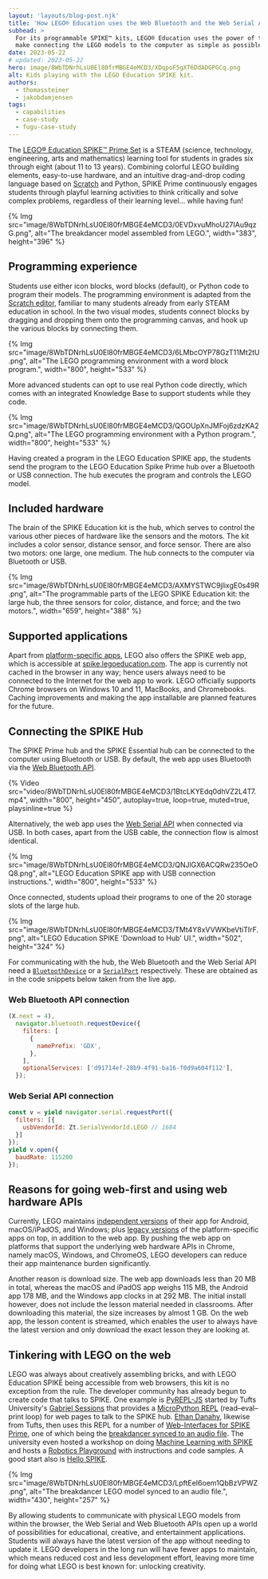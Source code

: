 ```yaml
---
layout: 'layouts/blog-post.njk'
title: 'How LEGO® Education uses the Web Bluetooth and the Web Serial APIs'
subhead: >
  For its programmable SPIKE™ kits, LEGO® Education uses the power of the web to
  make connecting the LEGO models to the computer as simple as possible.
date: 2023-05-22
# updated: 2023-05-22
hero: image/8WbTDNrhLsU0El80frMBGE4eMCD3/XDqpoF5gXT6DdADGPGCq.png
alt: Kids playing with the LEGO Education SPIKE kit.
authors:
  - thomassteiner
  - jakobdamjensen
tags:
  - capabilities
  - case-study
  - fugu-case-study
---
```


The
[LEGO® Education SPIKE™ Prime Set](https://education.lego.com/en-us/products/lego-education-spike-prime-set/45678#spike%E2%84%A2-prime)
is a STEAM (science, technology, engineering, arts and mathematics) learning
tool for students in grades six through eight (about 11 to 13 years). Combining colorful LEGO building elements,
easy-to-use hardware, and an intuitive drag-and-drop coding language based on
[Scratch](https://scratch.mit.edu/) and Python, SPIKE Prime continuously engages
students through playful learning activities to think critically and solve
complex problems, regardless of their learning level… while having fun!

{% Img src="image/8WbTDNrhLsU0El80frMBGE4eMCD3/0EVDxvuMhoU27IAu9qzG.png", alt="The breakdancer model assembled from LEGO.", width="383", height="396" %}

## Programming experience

Students use either icon blocks, word blocks (default), or Python code to
program their models. The programming environment is adapted from the
[Scratch editor](https://scratch.mit.edu/projects/editor/?tutorial=getStarted),
familiar to many students already from early STEAM education in school. In the
two visual modes, students connect blocks by dragging and dropping them onto the
programming canvas, and hook up the various blocks by connecting them.

{% Img src="image/8WbTDNrhLsU0El80frMBGE4eMCD3/6LMbcOYP78GzT11Mt2tU.png", alt="The LEGO programming environment with a word block program.", width="800", height="533" %}

More advanced students can opt to use real Python code directly, which comes
with an integrated Knowledge Base to support students while they code.

{% Img src="image/8WbTDNrhLsU0El80frMBGE4eMCD3/QGOUpXnJMFoj6zdzKA2Q.png", alt="The LEGO programming environment with a Python program.", width="800", height="533" %}

Having created a program in the LEGO Education SPIKE app, the students send the
program to the LEGO Education Spike Prime hub over a Bluetooth or USB
connection. The hub executes the program and controls the LEGO model.

## Included hardware

The brain of the SPIKE Education kit is the hub, which serves to control the
various other pieces of hardware like the sensors and the motors. The kit
includes a color sensor, distance sensor, and force sensor. There are also two
motors: one large, one medium. The hub connects to the computer via Bluetooth or
USB.

{% Img src="image/8WbTDNrhLsU0El80frMBGE4eMCD3/AXMYSTWC9jlixgE0s49R.png", alt="The programmable parts of the LEGO SPIKE Education kit: the large hub, the three sensors for color, distance, and force; and the two motors.", width="659", height="388" %}

## Supported applications

Apart from
[platform-specific apps](https://education.lego.com/en-us/teacher-resources/lego-education-spike-prime/support-technical-info/lego-education-spike-prime-support-technical-info-get-the-lego-education-spiketm-app),
LEGO also offers the SPIKE web app, which is accessible at
[spike.legoeducation.com](https://spike.legoeducation.com). The app is currently
not cached in the browser in any way; hence users always need to be connected to
the Internet for the web app to work. LEGO officially supports Chrome browsers
on Windows 10 and 11, MacBooks, and Chromebooks. Caching improvements and making
the app installable are planned features for the future.

## Connecting the SPIKE Hub

The SPIKE Prime hub and the SPIKE Essential hub can be connected to the computer
using Bluetooth or USB. By default, the web app uses Bluetooth via the
[Web Bluetooth API](/articles/bluetooth/).

{% Video src="video/8WbTDNrhLsU0El80frMBGE4eMCD3/1BtcLKYEdq0dhVZ2L4T7.mp4", width="800", height="450", autoplay=true, loop=true, muted=true, playsinline=true %}

Alternatively, the web app uses the
[Web Serial API](/articles/serial/) when connected
via USB. In both cases, apart from the USB cable, the connection flow is almost
identical.

{% Img src="image/8WbTDNrhLsU0El80frMBGE4eMCD3/QNJlGX6ACQRw235OeOQ8.png", alt="LEGO Education SPIKE app with USB connection instructions.", width="800", height="533" %}

Once connected, students upload their programs to one of the 20 storage slots of
the large hub.

{% Img src="image/8WbTDNrhLsU0El80frMBGE4eMCD3/TMt4Y8xVVWKbeVtiTIrF.png", alt="LEGO Education SPIKE 'Download to Hub' UI.", width="502", height="324" %}

For communicating with the hub, the Web Bluetooth and the Web Serial API need a
[`BluetoothDevice`](https://developer.mozilla.org/docs/Web/API/BluetoothDevice)
or a [`SerialPort`](https://developer.mozilla.org/docs/Web/API/SerialPort)
respectively. These are obtained as in the code snippets below taken from the
live app.

### Web Bluetooth API connection

```js
(X.next = 4),
  navigator.bluetooth.requestDevice({
    filters: [
      {
        namePrefix: 'GDX',
      },
    ],
    optionalServices: ['d91714ef-28b9-4f91-ba16-f0d9a604f112'],
  });
```

### Web Serial API connection

```js
const v = yield navigator.serial.requestPort({
  filters: [{
    usbVendorId: Zt.SerialVendorId.LEGO // 1684
  }]
});
yield v.open({
  baudRate: 115200
});
```

## Reasons for going web-first and using web hardware APIs

Currently, LEGO maintains
[independent versions](https://education.lego.com/en-us/downloads/spike-app/software)
of their app for Android, macOS/iPadOS, and Windows; plus
[legacy versions](https://education.lego.com/en-us/downloads/spike-legacy-app/software)
of the platform-specific apps on top, in addition to the web app. By pushing the
web app on platforms that support the underlying web hardware APIs in Chrome,
namely macOS, Windows, and ChromeOS, LEGO developers can reduce their app
maintenance burden significantly.

Another reason is download size. The web app downloads less than 20 MB in total,
whereas the macOS and iPadOS app weighs 115 MB, the Android app 178 MB, and the
Windows app clocks in at 292 MB. The initial install however, does not include
the lesson material needed in classrooms. After downloading this material, the
size increases by almost 1 GB. On the web app, the lesson content is streamed,
which enables the user to always have the latest version and only download the
exact lesson they are looking at.

## Tinkering with LEGO on the web

LEGO was always about creatively assembling bricks, and with LEGO Education
SPIKE being accessible from web browsers, this kit is no exception from the
rule. The developer community has already begun to create code that talks to
SPIKE. One example is [PyREPL-JS](https://github.com/tuftsceeo/PyREPLforSPIKE)
started by Tufts University's
[Gabriel Sessions](https://github.com/gabrielsessions) that provides a
[MicroPython REPL](https://pyrepl.web.app/) (read–eval–print loop) for web pages
to talk to the SPIKE hub. [Ethan Danahy](https://github.com/edanahy), likewise
from Tufts, then uses this REPL for a number of
[Web-Interfaces for SPIKE Prime](https://edanahy.github.io/WebSPIKE/), one of
which being the
[breakdancer synced to an audio file](https://education.lego.com/en-us/lessons/prime-life-hacks/break-dance#coding-tips).
The university even hosted a workshop on doing
[Machine Learning with SPIKE](https://edanahy.github.io/MLwithSPIKEworkshop/)
and hosts a
[Robotics Playground](https://www.ceeoinnovations.org/RoboticsPlayground/) with
instructions and code samples. A good start also is
[Hello SPIKE](https://edanahy.github.io/HelloSPIKE/).

{% Img src="image/8WbTDNrhLsU0El80frMBGE4eMCD3/LpftEeI6oem1QbBzVPWZ.png", alt="The breakdancer LEGO model synced to an audio file.", width="430", height="257" %}

By allowing students to communicate with physical LEGO models from within the
browser, the Web Serial and Web Bluetooth APIs open up a world of possibilities
for educational, creative, and entertainment applications. Students will always
have the latest version of the app without needing to update it. LEGO developers
in the long run will have fewer apps to maintain, which means reduced cost and
less development effort, leaving more time for doing what LEGO is best known
for: unlocking creativity.
